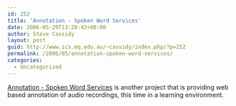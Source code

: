 ```yaml
---
id: 252
title: 'Annotation - Spoken Word Services'
date: 2006-05-29T13:28:43+00:00
author: Steve Cassidy
layout: post
guid: http://www.ics.mq.edu.au/~cassidy/index.php/?p=252
permalink: /2006/05/annotation-spoken-word-services/
categories:
  - Uncategorized
---
```

[Annotation - Spoken Word Services](http://www.spokenword.ac.uk/annotation.php) is another project that is providing web based annotation of audio recordings, this time in a learning environment.
